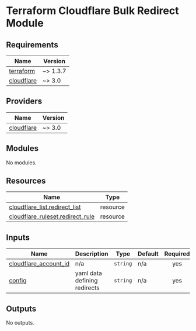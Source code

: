 # Terraform Cloudflare Bulk Redirect Module

<!-- BEGINNING OF PRE-COMMIT-TERRAFORM DOCS HOOK -->
## Requirements

| Name | Version |
|------|---------|
| <a name="requirement_terraform"></a> [terraform](#requirement\_terraform) | ~> 1.3.7 |
| <a name="requirement_cloudflare"></a> [cloudflare](#requirement\_cloudflare) | ~> 3.0 |

## Providers

| Name | Version |
|------|---------|
| <a name="provider_cloudflare"></a> [cloudflare](#provider\_cloudflare) | ~> 3.0 |

## Modules

No modules.

## Resources

| Name | Type |
|------|------|
| [cloudflare_list.redirect_list](https://registry.terraform.io/providers/cloudflare/cloudflare/latest/docs/resources/list) | resource |
| [cloudflare_ruleset.redirect_rule](https://registry.terraform.io/providers/cloudflare/cloudflare/latest/docs/resources/ruleset) | resource |

## Inputs

| Name | Description | Type | Default | Required |
|------|-------------|------|---------|:--------:|
| <a name="input_cloudflare_account_id"></a> [cloudflare\_account\_id](#input\_cloudflare\_account\_id) | n/a | `string` | n/a | yes |
| <a name="input_config"></a> [config](#input\_config) | yaml data defining redirects | `string` | n/a | yes |

## Outputs

No outputs.
<!-- END OF PRE-COMMIT-TERRAFORM DOCS HOOK -->
